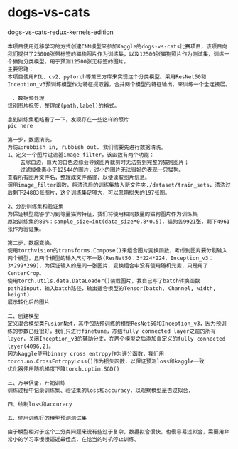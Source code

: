 # dogs-vs-cats
dogs-vs-cats-redux-kernels-edition

    本项目使用迁移学习的方式创建CNN模型来参加Kaggle的dogs-vs-cats比赛项目，该项目向我们提供了25000张带标签的猫狗照片作为训练集，以及12500张猫狗照片作为测试集，训练一个猫狗分类模型，用于预测12500张无标签的图片。
    主要思路：
    本项目使用PIL、cv2、pytorch等第三方库来实现这个分类模型。采用ResNet50和Inception_v3预训练模型作为特征提取器，合并两个模型的特征输出，来训练一个全连接层。
    
    一、数据预处理
    识别图片标签，整理成(path,label)的格式。
    
    拿到训练集粗略看了一下，发现存在一些这样的照片
    pic here
    
    第一步，数据清洗。
    为防止rubbish in, rubbish out. 我们需要先进行数据清洗。
    1、定义一个图片过滤器image_filter，该函数有两个功能：
        去除白边，巨大的白色边缘会导致图片裁剪时无法剪到完整的猫狗图片；
        过滤掉像素小于12544的图片，过小的图片无法很好的表现一只猫狗。
    查看所有图片文件名，整理成文件路径，以便读取图片信息。
    调用image_filter函数，将清洗后的训练集放入新文件夹./dataset/train_sets，清洗过后剩下24803张图片，这个训练集足够大，可以忽略损失的197张图。
    
    2、分割训练集和验证集
    为保证模型能够学习到等量猫狗特征，我们将使用相同数量的猫狗图片作为训练集
    原始训练集的80%：sample_size=int(data_size*0.8*0.5)，猫狗各9921张，剩下4961张作为验证集。
    
    第二步，数据变换。
    使用torchvision的transforms.Compose()来组合图片变换函数，考虑到图片要分别输入两个模型，且两个模型的输入尺寸不一致(ResNet50：3*224*224，Inception_v3：3*299*299)，为保证输入的是同一张图片，变换组合中没有使用随机元素，只是用了CenterCrop。
    使用torch.utils.data.DataLoader()装载图片，我自己写了batch转换函数path2input，输入batch路径，输出适合模型的Tensor(batch, Channel, width, height)
    展示转化后的图片
    
    二、创建模型
    定义混合模型类FusionNet，其中包括预训练的模型ResNet50和Inception_v3，因为预训练的参数已经很好，我们只进行finetune，冻结fully connected layer之前的所有layer，关闭Inception_v3的辅助分支，在两个模型之后添加自定义的fully connected layer(4096,2)。
    因为kaggle使用binary cross entropy作为评分函数，我们用torch.nn.CrossEntropyLoss()作为损失函数，以保证预测loss和kaggle一致
    优化器使用随机梯度下降torch.optim.SGD()
    
    三、万事俱备，开始训练
    训练过程中记录训练集、验证集的loss和accuracy，以观察模型是否过拟合，
    
    四、绘制loss和accuracy
    
    五、使用训练好的模型预测测试集
    
    由于模型相对于这个二分类问题来说有些过于复杂，数据拟合很快，也很容易过拟合，需要用非常小的学习率慢慢逼近最佳点，在恰当的时机停止训练。

